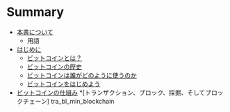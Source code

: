 # Summary

* [本書について](README.md)
   * 用語
* [はじめに](introduction/README.md)
   * [ビットコインとは？](introduction/what_is_bitcoin.md)
   * [ビットコインの歴史](introduction/history_of_bitcoin.md)
   * [ビットコインは誰がどのように使うのか](introduction/bitcoin_uses.md)
   * [ビットコインをはじめよう](introduction/getting_started.md)
* [ビットコインの仕組み](how_bitcoin_works/README.md)
   *[トランザクション、ブロック、採掘、そしてブロックチェーン] tra_bl_min_blockchain   
